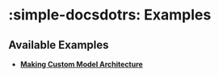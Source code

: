 # :simple-docsdotrs: Examples


## Available Examples

- [**Making Custom Model Architecture**](./custom_model_architecture.md)
